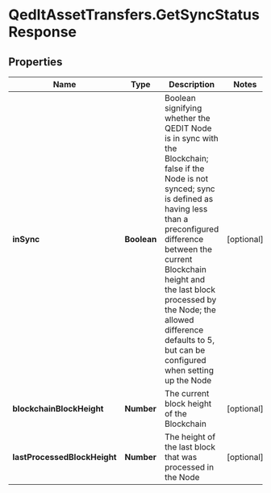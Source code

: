 # QedItAssetTransfers.GetSyncStatusResponse

## Properties
Name | Type | Description | Notes
------------ | ------------- | ------------- | -------------
**inSync** | **Boolean** | Boolean signifying whether the QEDIT Node is in sync with the Blockchain; false if the Node is not synced; sync is defined as having less than a preconfigured difference between the current Blockchain height and the last block processed by the Node; the allowed difference defaults to 5, but can be configured when setting up the Node | [optional] 
**blockchainBlockHeight** | **Number** | The current block height of the Blockchain | [optional] 
**lastProcessedBlockHeight** | **Number** | The height of the last block that was processed in the Node | [optional] 


